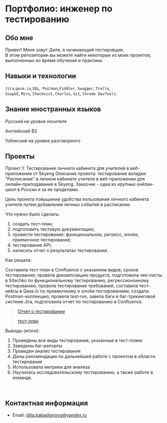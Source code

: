 # Портфолио: инженер по тестированию

## Обо мне 

Привет! Меня зовут Диля, я начинающий тестировщик. <br>
В этом репозитории вы можете найти некоторые из моих проектов, выполненных во время обучения и практики.

  
## Навыки и технологии
``Jira``,``qase.io``,``SQL``,`` Postman``,``Fiddler``, ``Swagger``, ``Trello``, <br>
``SoapUI``, ``Miro``, ``Сheckvist``, ``Charles``, ``Git``, ``Chrome DevTools``.


## Знание иностранных языков

<p> Русский на уровне носителя <p>

<p> Английский B2 <p>

<p> Узбекский на уровне разговорного <p>




## Проекты
<p> Проект 1: Тестирование личного кабинета для учителей в веб-приложении от Skyeng
Описание проекта: тестирование вкладки "Расписание" в личном кабинете учителя в веб-приложении для онлайн-преподавания в Skyeng. Заказчик - одна из крупных онйлан-школ в России и за ее пределами.</p>
</p>Цель проекта повышение удобства пользования личного кабинета учителя путем добавления личных событий в расписание.</p>
  
<p>Что нужно было сделать:<p>
<ol>
  <li>создать тест-план;</li>
  <li>подготовить тестовую документацию;</li>
  <li>провести тестирование: функциональное, регресс, smoke, приемочное тестирование;</li>
  <li>тестирование API;</li>
  <li>написать отчет о результатах тестирования.</li>

</ol>

<p>Как решала:<p>  
<p>Составила тест-план в Confluence с указанием видов, сроков тестирования; провела декомпозицию продукта, подготовила чек-листы в Sitechko по функциональному тестированию, регрессиононному тестированию, провела тестирование требований, составила тест-кейсы в Qase.io по приемочному и smoke тестированиям, создала Postman-коллекцию, провела test-run, завела баги в баг-трекинговой системе Jira, подготовила отчет по тестированию в Confluence.<p>

> <a href="https://github.com/dbabadjanova/diplom_portfolio/blob/project1/%D0%9E%D1%82%D1%87%D0%B5%D1%82%20%D0%BE%20%D1%82%D0%B5%D1%81%D1%82%D0%B8%D1%80%D0%BE%D0%B2%D0%B0%D0%BD%D0%B8%D0%B8.pdf">Отчет о тестировании</a>

> <a
href="https://github.com/dbabadjanova/diplom_portfolio/blob/project1/%D0%9F%D0%9B%D0%90%D0%9D.pdf">тест-план</a>
> 
 <p>Выводы (итоги):<p>
<ol>
  <li>Проведены все виды тестирования, указанные в тест-плане</li>
  <li>Заведены баг-репорты</li>
  <li>Проведен анализ тестирования</li>
  <li>Даны рекомендации по дальнейшей работе с проектом в области тестирования</li>
  <li>Использовала метрики для анализа</li>
  <li>Научилась исследовательскому тестированию, а также работе в команде.</li>

</ol>

<br>




## Контактная информация
- Email: dilia.babadjanova@yandex.ru





